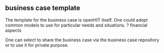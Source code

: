 ## business case template
The template for the business case is openHIT itself. One could adopt common models to use for particular needs and situations. 
? financial aspects

One can select to share the business case via the business case repository or to use it for private purpose.

